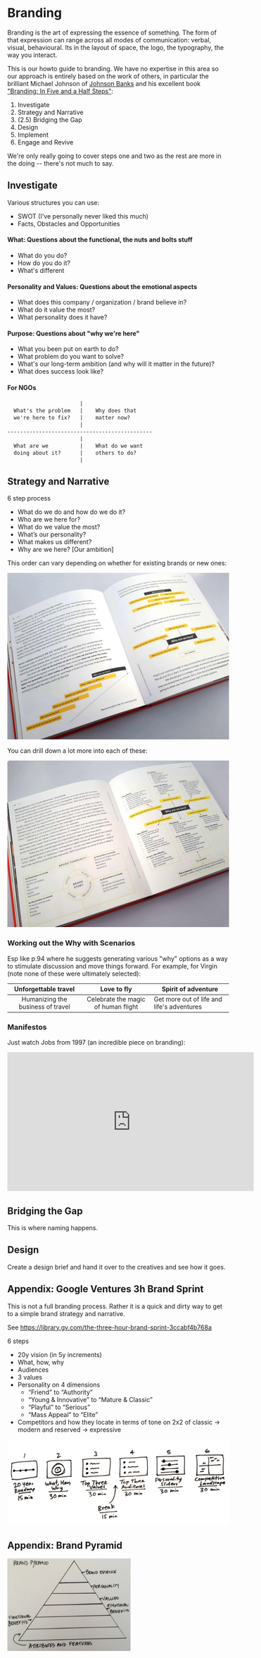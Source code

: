 # Branding

Branding is the art of expressing the essence of something. The form of that expression can range across all modes of communication: verbal, visual, behavioural. Its in the layout of space, the logo, the typography, the way you interact.

This is our howto guide to branding. We have no expertise in this area so our approach is entirely based on the work of others, in particular the brilliant Michael Johnson of [Johnson Banks][] and his excellent book ["Branding: In Five and a Half Steps"][5half]:

[Johnson Banks]: https://www.johnsonbanks.co.uk/
[5half]: https://www.johnsonbanks.co.uk/thoughts/branding-in-five-and-a-half-steps

1. Investigate
2. Strategy and Narrative
3. (2.5) Bridging the Gap
4. Design
5. Implement
6. Engage and Revive

We're only really going to cover steps one and two as the rest are more in the doing -- there's not much to say.

## Investigate

Various structures you can use:

* SWOT (I've personally never liked this much)
* Facts, Obstacles and Opportunities

#### What: Questions about the functional, the nuts and bolts stuff

* What do you do?
* How do you do it?
* What's different

#### Personality and Values: Questions about the emotional aspects

* What does this company / organization / brand believe in?
* What do it value the most?
* What personality does it have?

#### Purpose: Questions about "why we're here"

* What you been put on earth to do?
* What problem do you want to solve?
* What's our long-term ambition (and why will it matter in the future)?
* What does success look like?


#### For NGOs

```
                       |
  What's the problem   |    Why does that
  we're here to fix?   |    matter now?
                       |
----------------------------------------------
                       |
  What are we          |    What do we want
  doing about it?      |    others to do?
                       |
```

## Strategy and Narrative

6 step process

* What do we do and how do we do it?
* Who are we here for?
* What do we value the most?
* What’s our personality?
* What makes us different?
* Why are we here? [Our ambition]

This order can vary depending on whether for existing brands or new ones:

![](./6-steps.jpg)

You can drill down a lot more into each of these:

![](./6-steps-detailed.jpg)

### Working out the Why with Scenarios

Esp like p.94 where he suggests generating various "why" options as a way to stimulate discussion and move things forward. For example, for Virgin (note none of these were ultimately selected):

|      **Unforgettable travel**     |           **Love to fly**           | **Spirit of adventure**                    |
|:---------------------------------:|:-----------------------------------:|--------------------------------------------|
| Humanizing the business of travel | Celebrate the magic of human flight | Get more out of life and life's adventures |


### Manifestos

Just watch Jobs from 1997 (an incredible piece on branding):

<iframe width="560" height="315" src="https://www.youtube.com/embed/Oz1_tOXfSeM" frameborder="0" allow="accelerometer; autoplay; encrypted-media; gyroscope; picture-in-picture" allowfullscreen></iframe>

## Bridging the Gap

This is where naming happens.

## Design

Create a design brief and hand it over to the creatives and see how it goes.


## Appendix: Google Ventures 3h Brand Sprint

This is not a full branding process. Rather it is a quick and dirty way to get to a simple brand strategy and narrative.

See https://library.gv.com/the-three-hour-brand-sprint-3ccabf4b768a

6 steps

* 20y vision (in 5y increments)
* What, how, why
* Audiences
* 3 values
* Personality on 4 dimensions
  * “Friend” to “Authority”
  * “Young & Innovative” to “Mature & Classic”
  * “Playful” to “Serious”
  * “Mass Appeal” to “Elite”
* Competitors and how they locate in terms of tone on 2x2 of classic -> modern and reserved -> expressive

![](./google-brand-sprint-overview.png)


## Appendix: Brand Pyramid

<p>
<img src="./brand-pyramid.jpg" width="280" />
</p>

